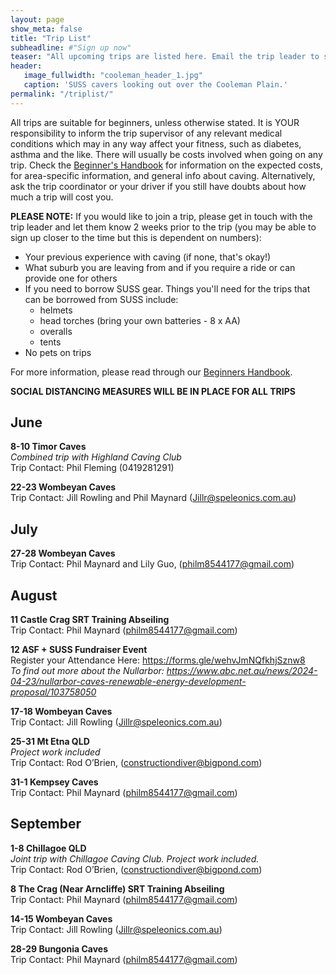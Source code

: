 ```yaml
---
layout: page
show_meta: false
title: "Trip List"
subheadline: #"Sign up now"
teaser: "All upcoming trips are listed here. Email the trip leader to sign up."
header:
   image_fullwidth: "cooleman_header_1.jpg"
   caption: 'SUSS cavers looking out over the Cooleman Plain.'
permalink: "/triplist/"
---
```


<!-- To Do convert this to auto genarage from a yaml file -->

All trips are suitable for beginners, unless otherwise stated.  It is YOUR responsibility to inform the trip supervisor of any relevant medical
conditions which may in any way affect your fitness, such as diabetes,
asthma and the like. There will usually be costs involved when going on any trip. Check the <a href="/assets/handbook.pdf">Beginner's Handbook</a>
for information on the expected costs, for area-specific information, and general info about caving. Alternatively, ask the trip coordinator or your driver
if you still have doubts about how much a trip will cost you.

**PLEASE NOTE:**
If you would like to join a trip, please get in touch with the trip leader and let them know 2 weeks prior to the trip (you may be able to sign up closer to the time but this is dependent on numbers):

-   Your previous experience with caving (if none, that's okay!)
-   What suburb you are leaving from and if you require a ride or can provide one for others
-   If you need to borrow SUSS gear. Things you'll need for the trips that can be borrowed from SUSS include:
    -   helmets
    -   head torches (bring your own batteries - 8 x AA)
    -   overalls
    -   tents
- No pets on trips

For more information, please read through our [Beginners Handbook](/assets/handbook.pdf).

**SOCIAL DISTANCING MEASURES WILL BE IN PLACE FOR ALL TRIPS**   



## June

**8-10 Timor Caves**\
*Combined trip with Highland Caving Club*\
Trip Contact: Phil Fleming (0419281291)

**22-23 Wombeyan Caves**\
Trip Contact: Jill Rowling and Phil Maynard (Jillr@speleonics.com.au)


## July

**27-28 Wombeyan Caves**\
Trip Contact: Phil Maynard and Lily Guo, (philm8544177@gmail.com)


## August

**11 Castle Crag SRT Training Abseiling**\
Trip Contact: Phil Maynard (philm8544177@gmail.com)

**12 ASF + SUSS Fundraiser Event**\
Register your Attendance Here: https://forms.gle/wehvJmNQfkhjSznw8 \
*To find out more about the Nullarbor: https://www.abc.net.au/news/2024-04-23/nullarbor-caves-renewable-energy-development-proposal/103758050*

**17-18 Wombeyan Caves**\
Trip Contact: Jill Rowling (Jillr@speleonics.com.au)

**25-31 Mt Etna QLD**\
*Project work included*\
Trip Contact: Rod O’Brien, (constructiondiver@bigpond.com)

**31-1 Kempsey Caves**\
Trip Contact: Phil Maynard (philm8544177@gmail.com)


## September

**1-8 Chillagoe QLD**\
*Joint trip with Chillagoe Caving Club. Project work included.*\
Trip Contact: Rod O’Brien, (constructiondiver@bigpond.com)

**8 The Crag (Near Arncliffe) SRT Training Abseiling**\
Trip Contact: Phil Maynard (philm8544177@gmail.com)

**14-15 Wombeyan Caves**\
Trip Contact: Jill Rowling (Jillr@speleonics.com.au)

**28-29 Bungonia Caves**\
Trip Contact: Phil Maynard (philm8544177@gmail.com)
